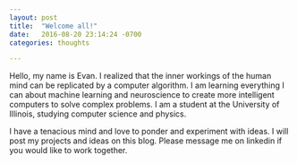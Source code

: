 ```yaml
---
layout: post
title:  "Welcome all!"
date:   2016-08-20 23:14:24 -0700
categories: thoughts

---
```


Hello, my name is Evan. I realized that the inner workings of the human mind can be replicated by a computer algorithm. I am learning everything I can about machine learning and neuroscience to create more intelligent computers to solve complex problems. I am a student at the University of Illinois, studying computer science and physics.

I have a tenacious mind and love to ponder and experiment with ideas. I will post my projects and ideas on this blog. Please message me on linkedin if you would like to work together.

